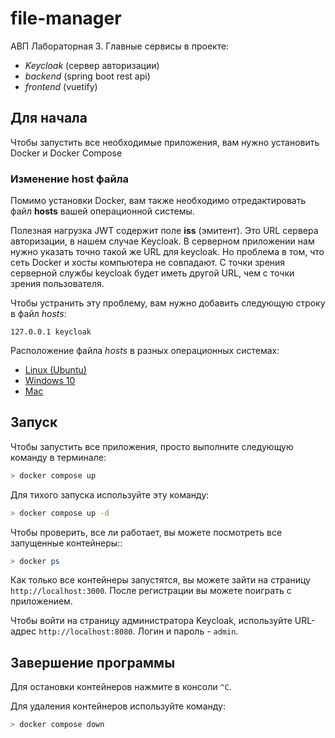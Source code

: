 # file-manager

АВП Лабораторная 3. Главные сервисы в проекте:

* *Keycloak* (сервер авторизации)
* *backend* (spring boot rest api)
* *frontend* (vuetify)

## Для начала

Чтобы запустить все необходимые приложения, вам нужно установить Docker и Docker Compose

### Изменение host файла

Помимо установки Docker, вам также необходимо отредактировать файл **hosts** вашей операционной системы.

Полезная нагрузка JWT содержит поле **iss** (эмитент). Это URL сервера авторизации, в нашем случае Keycloak. В серверном приложении нам нужно указать точно такой же URL для keycloak. Но проблема в том, что сеть Docker и хосты компьютера не совпадают. С точки зрения серверной службы keycloak будет иметь другой URL, чем с точки зрения пользователя.

Чтобы устранить эту проблему, вам нужно добавить следующую строку в файл *hosts*:
```
127.0.0.1 keycloak
```

Расположение файла *hosts* в разных операционных системах:
* [Linux (Ubuntu)](http://manpages.ubuntu.com/manpages/trusty/man5/hosts.5.html)
* [Windows 10](https://www.groovypost.com/howto/edit-hosts-file-windows-10/)
* [Mac](https://www.imore.com/how-edit-your-macs-hosts-file-and-why-you-would-want#page1)

## Запуск

Чтобы запустить все приложения, просто выполните следующую команду в терминале:

```bash
> docker compose up
```
Для тихого запуска используйте эту команду:

```bash
> docker compose up -d
```

Чтобы проверить, все ли работает, вы можете посмотреть все запущенные контейнеры::

```bash
> docker ps
```

Как только все контейнеры запустятся, вы можете зайти на страницу `http://localhost:3000`. После регистрации вы можете поиграть с приложением.


Чтобы войти на страницу администратора Keycloak, используйте URL-адрес `http://localhost:8080`. Логин и пароль - `admin`.

## Завершение программы

Для остановки контейнеров нажмите в консоли `^C`.

Для удаления контейнеров используйте команду: 
```bash
> docker compose down
```